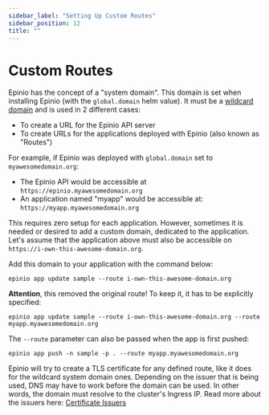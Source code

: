 ```yaml
---
sidebar_label: "Setting Up Custom Routes"
sidebar_position: 12
title: ""
---
```


<head>
  <link rel="canonical" href="https://docs.epinio.io/howtos/customization/custom_routes"/>
</head>

# Custom Routes

Epinio has the concept of a "system domain". This domain is set when installing
Epinio (with the `global.domain` helm value). It must be a [wildcard domain](https://en.wikipedia.org/wiki/Wildcard_DNS_record) and is used in 2 different cases:

- To create a URL for the Epinio API server
- To create URLs for the applications deployed with Epinio (also known as "Routes")

For example, if Epinio was deployed with `global.domain` set to `myawesomedomain.org`:

- The Epinio API would be accessible at `https://epinio.myawesomedomain.org`
- An application named "myapp" would be accessible at: `https://myapp.myawesomedomain.org`

This requires zero setup for each application. However, sometimes it is needed or desired to add
a custom domain, dedicated to the application. Let's assume that the application
above must also be accessible on `https://i-own-this-awesome-domain.org`. 

Add this domain to your application with the command below:

```
epinio app update sample --route i-own-this-awesome-domain.org
```

__Attention__, this removed the original route! To keep it, it has to be explicitly specified:

```
epinio app update sample --route i-own-this-awesome-domain.org --route myapp.myawesomedomain.org
```

The `--route` parameter can also be passed when the app is first pushed:

```
epinio app push -n sample -p . --route myapp.myawesomedomain.org
```

Epinio will try to create a TLS certificate for any defined route, like it does
for the wildcard system domain ones. Depending on the issuer that is being used,
DNS may have to work before the domain can be used. In other words, the domain must
resolve to the cluster's Ingress IP. Read more about the issuers here: [Certificate Issuers](../other/certificate_issuers.md)
